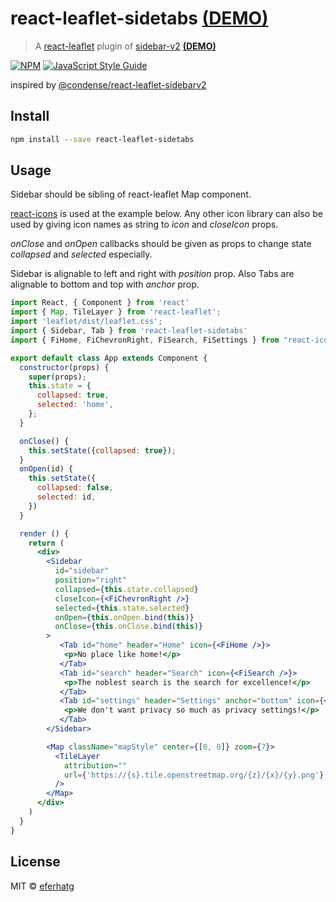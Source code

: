 # react-leaflet-sidetabs [(DEMO)](https://eferhatg.com/react-leaflet-sidetabs/)

> A [react-leaflet](https://github.com/PaulLeCam/react-leaflet) plugin of [sidebar-v2](https://github.com/Turbo87/sidebar-v2)  [**(DEMO)**](https://eferhatg.com/react-leaflet-sidetabs/)

[![NPM](https://img.shields.io/npm/v/react-leaflet-sidetabs.svg)](https://www.npmjs.com/package/react-leaflet-v2sidebar-v2) [![JavaScript Style Guide](https://img.shields.io/badge/code_style-standard-brightgreen.svg)](https://standardjs.com)

inspired by [@condense/react-leaflet-sidebarv2](https://github.com/condense/react-leaflet-sidebarv2)



## Install

```bash
npm install --save react-leaflet-sidetabs
```

## Usage

Sidebar should be sibling of react-leaflet Map component. 

[react-icons](https://github.com/react-icons/react-icons) is used at the example below. Any other icon library can also be used by giving icon names as string to *icon* and *closeIcon* props. 

*onClose* and *onOpen* callbacks should be given as props to change state *collapsed* and *selected* especially.

Sidebar is alignable to left and right with *position* prop. Also Tabs are alignable to bottom and top with *anchor* prop.


```jsx
import React, { Component } from 'react'
import { Map, TileLayer } from 'react-leaflet';
import 'leaflet/dist/leaflet.css';
import { Sidebar, Tab } from 'react-leaflet-sidetabs'
import { FiHome, FiChevronRight, FiSearch, FiSettings } from "react-icons/fi";

export default class App extends Component {
  constructor(props) {
    super(props);
    this.state = {
      collapsed: true,
      selected: 'home',
    };
  }

  onClose() {
    this.setState({collapsed: true});
  }
  onOpen(id) {
    this.setState({
      collapsed: false,
      selected: id,
    })
  }

  render () {
    return (
      <div>
        <Sidebar
          id="sidebar"
          position="right"
          collapsed={this.state.collapsed}
          closeIcon={<FiChevronRight />}
          selected={this.state.selected}
          onOpen={this.onOpen.bind(this)}
          onClose={this.onClose.bind(this)}
        >
           <Tab id="home" header="Home" icon={<FiHome />}>
            <p>No place like home!</p>
           </Tab>
           <Tab id="search" header="Search" icon={<FiSearch />}>
            <p>The noblest search is the search for excellence!</p>
           </Tab>
           <Tab id="settings" header="Settings" anchor="bottom" icon={<FiSettings />}>
            <p>We don't want privacy so much as privacy settings!</p>
           </Tab>           
        </Sidebar>

        <Map className="mapStyle" center={[0, 0]} zoom={7}>
          <TileLayer
            attribution=""
            url={'https://{s}.tile.openstreetmap.org/{z}/{x}/{y}.png'}
          />
        </Map>
      </div>
    )
  }
}
```

## License

MIT © [eferhatg](https://github.com/eferhatg)
